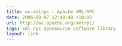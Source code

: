 ```yaml
---
title: ws-xmlrpc - Apache XML-RPC
date: 2006-08-07 12:40:48 +10:00
url: http://ws.apache.org/xmlrpc/
tags: xml-rpc opensource software library
layout: link
---
```

